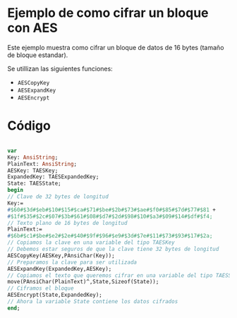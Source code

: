 # Ejemplo de como cifrar un bloque con AES #

Este ejemplo muestra como cifrar un bloque de datos de 16 bytes (tamaño de bloque estandar).

Se utillizan las siguientes funciones:
  * `AESCopyKey`
  * `AESExpandKey`
  * `AESEncrypt`

# Código #

```pascal

var
Key: AnsiString;
PlainText: AnsiString;
AESKey: TAESKey;
ExpandedKey: TAESExpandedKey;
State: TAESState;
begin
// Clave de 32 bytes de longitud
Key:=
#$60#$3d#$eb#$10#$15#$ca#$71#$be#$2b#$73#$ae#$f0#$85#$7d#$77#$81 +
#$1f#$35#$2c#$07#$3b#$61#$08#$d7#$2d#$98#$10#$a3#$09#$14#$df#$f4;
// Texto plano de 16 bytes de longitud
PlainText:=
#$6b#$c1#$be#$e2#$2e#$40#$9f#$96#$e9#$3d#$7e#$11#$73#$93#$17#$2a;
// Copiamos la clave en una variable del tipo TAESKey
// Debemos estar seguros de que la clave tiene 32 bytes de longitud
AESCopyKey(AESKey,PAnsiChar(Key));
// Preparamos la clave para ser utilizada
AESExpandKey(ExpandedKey,AESKey);
// Copiamos el texto que queremos cifrar en una variable del tipo TAESState (16 bytes)
move(PAnsiChar(PlainText)^,State,Sizeof(State));
// Ciframos el bloque
AESEncrypt(State,ExpandedKey);
// Ahora la variable State contiene los datos cifrados
end;
```